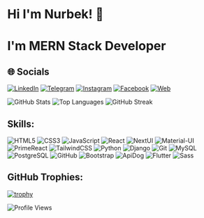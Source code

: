 # Hi I'm Nurbek! 👋
# I'm MERN Stack Developer
## 🌐 Socials

[![LinkedIn](https://img.shields.io/badge/LinkedIn-%230077B5?style=for-the-badge&logo=linkedin&logoColor=white)](https://www.linkedin.com/in/nurbekldm)
[![Telegram](https://img.shields.io/badge/Telegram-%230088cc?style=for-the-badge&logo=telegram&logoColor=white)](https://t.me/nurbek_2255)
[![Instagram](https://img.shields.io/badge/Instagram-%23E4405F?style=for-the-badge&logo=instagram&logoColor=white)](https://www.instagram.com/nurbek.ldm)
[![Facebook](https://img.shields.io/badge/Facebook-%23407B93?style=for-the-badge&logo=facebook&logoColor=white)](https://www.facebook.com/nurbekldm)
[![Web](https://img.shields.io/badge/Web-%23407B93?style=for-the-badge&logo=web&logoColor=white)](https://nurbek.codes)


![GitHub Stats](https://github-readme-stats.vercel.app/api?username=NurbekLDM&show_icons=true&theme=radical)
![Top Languages](https://github-readme-stats.vercel.app/api/top-langs/?username=NurbekLDM&layout=compact&theme=tokyonight)
![GitHub Streak](https://github-readme-streak-stats.herokuapp.com/?user=NurbekLDM&theme=radical)

## Skills:
![HTML5](https://img.shields.io/badge/HTML5-%23E34F26.svg?style=for-the-badge&logo=html5&logoColor=white)
![CSS3](https://img.shields.io/badge/CSS3-%231572B6.svg?style=for-the-badge&logo=css3&logoColor=white)
![JavaScript](https://img.shields.io/badge/JavaScript-%23F7DF1E.svg?style=for-the-badge&logo=javascript&logoColor=black)
![React](https://img.shields.io/badge/React-%2361DAFB.svg?style=for-the-badge&logo=react&logoColor=white)
![NextUI](https://img.shields.io/badge/NextUI-%230081CB.svg?style=for-the-badge&logo=next.js&logoColor=white)
![Material-UI](https://img.shields.io/badge/Material--UI-%230081CB.svg?style=for-the-badge&logo=mui&logoColor=white)
![PrimeReact](https://img.shields.io/badge/PrimeReact-%23008399.svg?style=for-the-badge&logo=prime&logoColor=white)
![TailwindCSS](https://img.shields.io/badge/TailwindCSS-%2338B2AC.svg?style=for-the-badge&logo=tailwind-css&logoColor=white)
![Python](https://img.shields.io/badge/Python-%2314354C.svg?style=for-the-badge&logo=python&logoColor=white)
![Django](https://img.shields.io/badge/Django-%23092E20.svg?style=for-the-badge&logo=django&logoColor=white)
![Git](https://img.shields.io/badge/Git-%23F05033.svg?style=for-the-badge&logo=git&logoColor=white)
![MySQL](https://img.shields.io/badge/MySQL-%2300f.svg?style=for-the-badge&logo=mysql&logoColor=white)
![PostgreSQL](https://img.shields.io/badge/PostgreSQL-%23316192.svg?style=for-the-badge&logo=postgresql&logoColor=white)
![GitHub](https://img.shields.io/badge/GitHub-%23121011.svg?style=for-the-badge&logo=github&logoColor=white)
![Bootstrap](https://img.shields.io/badge/Bootstrap-%23563D7C.svg?style=for-the-badge&logo=bootstrap&logoColor=white)
![ApiDog](https://img.shields.io/badge/ApiDog-%2300D1B2.svg?style=for-the-badge&logoColor=white)
![Flutter](https://img.shields.io/badge/Flutter-%2302569B.svg?style=for-the-badge&logo=flutter&logoColor=white)
![Sass](https://img.shields.io/badge/Sass-%23CC6699.svg?style=for-the-badge&logo=sass&logoColor=white)

## GitHub Trophies:
[![trophy](https://github-profile-trophy.vercel.app/?username=NurbekLDM&theme=dracula)](https://github.com/ryo-ma/github-profile-trophy)



![Profile Views](https://komarev.com/ghpvc/?username=NurbekLDM&color=blue)
